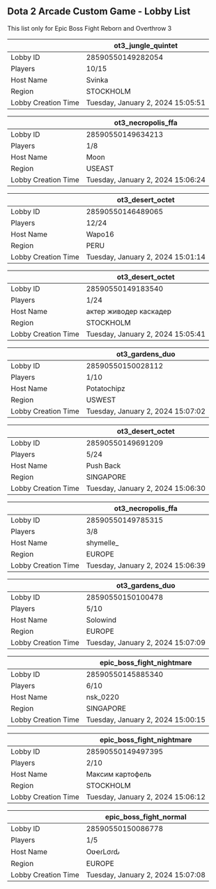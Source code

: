 ## Dota 2 Arcade Custom Game - Lobby List

This list only for Epic Boss Fight Reborn and Overthrow 3

|  | ot3_jungle_quintet |
| ------ | ------ |
| Lobby ID | 28590550149282054 |
| Players | 10/15 |
| Host Name | Svinka |
| Region | STOCKHOLM |
| Lobby Creation Time | Tuesday, January 2, 2024 15:05:51 |


|  | ot3_necropolis_ffa |
| ------ | ------ |
| Lobby ID | 28590550149634213 |
| Players | 1/8 |
| Host Name | Moon |
| Region | USEAST |
| Lobby Creation Time | Tuesday, January 2, 2024 15:06:24 |


|  | ot3_desert_octet |
| ------ | ------ |
| Lobby ID | 28590550146489065 |
| Players | 12/24 |
| Host Name | Wapo16 |
| Region | PERU |
| Lobby Creation Time | Tuesday, January 2, 2024 15:01:14 |


|  | ot3_desert_octet |
| ------ | ------ |
| Lobby ID | 28590550149183540 |
| Players | 1/24 |
| Host Name | актер живодер каскадер |
| Region | STOCKHOLM |
| Lobby Creation Time | Tuesday, January 2, 2024 15:05:41 |


|  | ot3_gardens_duo |
| ------ | ------ |
| Lobby ID | 28590550150028112 |
| Players | 1/10 |
| Host Name | Potatochipz |
| Region | USWEST |
| Lobby Creation Time | Tuesday, January 2, 2024 15:07:02 |


|  | ot3_desert_octet |
| ------ | ------ |
| Lobby ID | 28590550149691209 |
| Players | 5/24 |
| Host Name | Push Back |
| Region | SINGAPORE |
| Lobby Creation Time | Tuesday, January 2, 2024 15:06:30 |


|  | ot3_necropolis_ffa |
| ------ | ------ |
| Lobby ID | 28590550149785315 |
| Players | 3/8 |
| Host Name | shymelle_ |
| Region | EUROPE |
| Lobby Creation Time | Tuesday, January 2, 2024 15:06:39 |


|  | ot3_gardens_duo |
| ------ | ------ |
| Lobby ID | 28590550150100478 |
| Players | 5/10 |
| Host Name | Solowind |
| Region | EUROPE |
| Lobby Creation Time | Tuesday, January 2, 2024 15:07:09 |


|  | epic_boss_fight_nightmare |
| ------ | ------ |
| Lobby ID | 28590550145885340 |
| Players | 6/10 |
| Host Name | nsk_0220 |
| Region | SINGAPORE |
| Lobby Creation Time | Tuesday, January 2, 2024 15:00:15 |


|  | epic_boss_fight_nightmare |
| ------ | ------ |
| Lobby ID | 28590550149497395 |
| Players | 2/10 |
| Host Name | Максим картофель |
| Region | STOCKHOLM |
| Lobby Creation Time | Tuesday, January 2, 2024 15:06:12 |


|  | epic_boss_fight_normal |
| ------ | ------ |
| Lobby ID | 28590550150086778 |
| Players | 1/5 |
| Host Name | OʋҽɾLσɾԃ |
| Region | EUROPE |
| Lobby Creation Time | Tuesday, January 2, 2024 15:07:08 |


